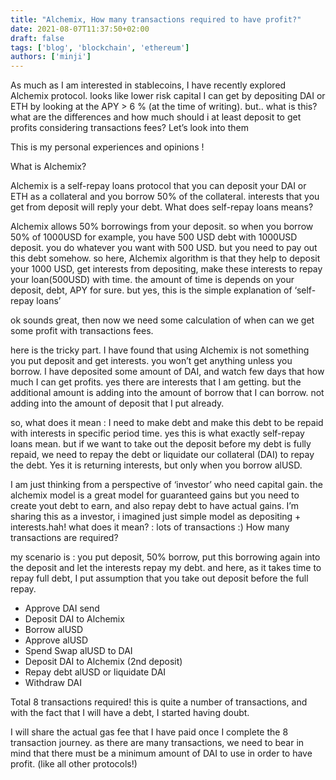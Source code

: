 ```yaml
---
title: "Alchemix, How many transactions required to have profit?"
date: 2021-08-07T11:37:50+02:00
draft: false
tags: ['blog', 'blockchain', 'ethereum']
authors: ['minji']
---
```


As much as I am interested in stablecoins, I have recently explored Alchemix protocol. looks like lower risk capital I can get by depositing DAI or ETH by looking at the APY > 6 % (at the time of writing). but.. what is this? what are the differences and how much should i at least deposit to get profits considering transactions fees? Let’s look into them

This is my personal experiences and opinions !

What is Alchemix?

Alchemix is a self-repay loans protocol that you can deposit your DAI or ETH as a collateral and you borrow 50% of the collateral. interests that you get from deposit will reply your debt.
What does self-repay loans means?

Alchemix allows 50% borrowings from your deposit. so when you borrow 50% of 1000USD for example, you have 500 USD debt with 1000USD deposit. you do whatever you want with 500 USD. but you need to pay out this debt somehow. so here, Alchemix algorithm is that they help to deposit your 1000 USD, get interests from depositing, make these interests to repay your loan(500USD) with time. the amount of time is depends on your deposit, debt, APY for sure. but yes, this is the simple explanation of ‘self-repay loans’

ok sounds great, then now we need some calculation of when can we get some profit with transactions fees.

here is the tricky part. I have found that using Alchemix is not something you put deposit and get interests. you won’t get anything unless you borrow. I have deposited some amount of DAI, and watch few days that how much I can get profits. yes there are interests that I am getting. but the additional amount is adding into the amount of borrow that I can borrow. not adding into the amount of deposit that I put already.

so, what does it mean : I need to make debt and make this debt to be repaid with interests in specific period time. yes this is what exactly self-repay loans mean. but if we want to take out the deposit before my debt is fully repaid, we need to repay the debt or liquidate our collateral (DAI) to repay the debt.
Yes it is returning interests, but only when you borrow alUSD.

I am just thinking from a perspective of ‘investor’ who need capital gain. the alchemix model is a great model for guaranteed gains but you need to create yout debt to earn, and also repay debt to have actual gains. I’m sharing this as a investor, i imagined just simple model as depositing + interests.hah! what does it mean? : lots of transactions :)
How many transactions are required?

my scenario is : you put deposit, 50% borrow, put this borrowing again into the deposit and let the interests repay my debt. and here, as it takes time to repay full debt, I put assumption that you take out deposit before the full repay.

- Approve DAI send
- Deposit DAI to Alchemix
- Borrow alUSD
- Approve alUSD
- Spend Swap alUSD to DAI
- Deposit DAI to Alchemix (2nd deposit)
- Repay debt alUSD or liquidate DAI
- Withdraw DAI

Total 8 transactions required! this is quite a number of transactions, and with the fact that I will have a debt, I started having doubt.

I will share the actual gas fee that I have paid once I complete the 8 transaction journey. as there are many transactions, we need to bear in mind that there must be a minimum amount of DAI to use in order to have profit. (like all other protocols!)